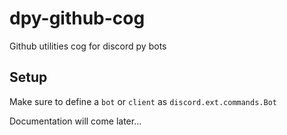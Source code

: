 # dpy-github-cog
Github utilities cog for discord py bots

## Setup
Make sure to define a `bot` or `client` as `discord.ext.commands.Bot`

Documentation will come later...

